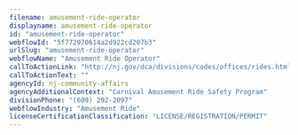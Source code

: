 ```yaml
---
filename: amusement-ride-operator
displayname: amusement-ride-operator
id: "amusement-ride-operator"
webflowId: "5f772970614a2d922cd207b3"
urlSlug: "amusement-ride-operator"
webflowName: "Amusement Ride Operator"
callToActionLink: "http://nj.gov/dca/divisions/codes/offices/rides.html"
callToActionText: ""
agencyId: nj-community-affairs
agencyAdditionalContext: "Carnival Amusement Ride Safety Program"
divisionPhone: "(609) 292-2097"
webflowIndustry: "Amusement Ride"
licenseCertificationClassification: "LICENSE/REGISTRATION/PERMIT"
---
```

